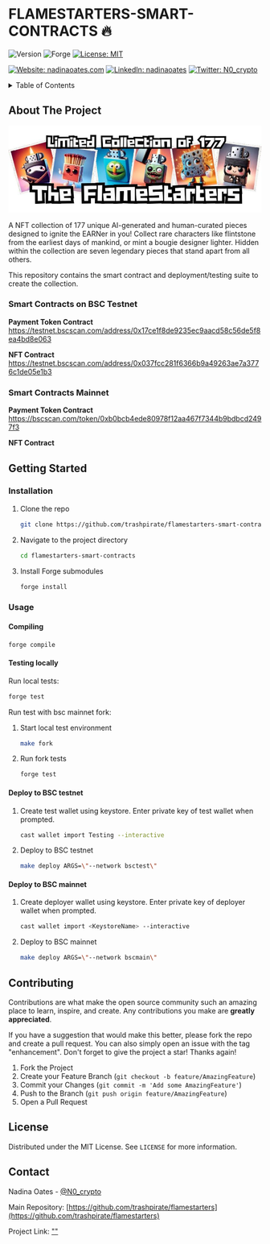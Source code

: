 # FLAMESTARTERS-SMART-CONTRACTS 🔥

![Version](https://img.shields.io/badge/version-1.0.0-blue.svg?style=for-the-badge)
![Forge](https://img.shields.io/badge/Forge-v0.2.0-blue?style=for-the-badge)
[![License: MIT](https://img.shields.io/github/license/trashpirate/hold-earn.svg?style=for-the-badge)](https://github.com/trashpirate/hold-earn/blob/main/LICENSE)

[![Website: nadinaoates.com](https://img.shields.io/badge/Portfolio-00e0a7?style=for-the-badge&logo=Website)](https://nadinaoates.com)
[![LinkedIn: nadinaoates](https://img.shields.io/badge/LinkedIn-0a66c2?style=for-the-badge&logo=LinkedIn&logoColor=f5f5f5)](https://linkedin.com/in/nadinaoates)
[![Twitter: N0\_crypto](https://img.shields.io/badge/@N0\_crypto-black?style=for-the-badge&logo=X)](https://twitter.com/N0\_crypto)

<!-- ![Node](https://img.shields.io/badge/node-v20.10.0-blue.svg?style=for-the-badge)
![NPM](https://img.shields.io/badge/npm-v10.2.3-blue?style=for-the-badge)
![Nextjs](https://img.shields.io/badge/next-v13.5.4-blue?style=for-the-badge)
![Tailwindcss](https://img.shields.io/badge/TailwindCSS-v3.0-blue?style=for-the-badge)
![Wagmi](https://img.shields.io/badge/Wagmi-v1.4.3-blue?style=for-the-badge) -->

<!-- TABLE OF CONTENTS -->
<details>
  <summary>Table of Contents</summary>
  <ol>
    <li>
      <a href="#about-the-project">About The Project</a>
    </li>
    <li>
      <a href="#getting-started">Getting Started</a>
      <ul>
        <li><a href="#installation">Installation</a></li>
        <li><a href="#usage">Usage</a></li>
      </ul>
    </li>
    <li><a href="#contributing">Contributing</a></li>
    <li><a href="#license">License</a></li>
    <li><a href="#contact">Contact</a></li>
    <!-- <li><a href="#acknowledgments">Acknowledgments</a></li> -->
  </ol>
</details>



<!-- ABOUT THE PROJECT -->
## About The Project

![FlameStarters](https://github.com/trashpirate/flamestarters/blob/master/flamestarters.jpg?raw=true)

A NFT collection of 177 unique AI-generated and human-curated pieces designed to ignite the EARNer in you! Collect rare characters like flintstone from the earliest days of mankind, or mint a bougie designer lighter. Hidden within the collection are seven legendary pieces that stand apart from all others.

This repository contains the smart contract and deployment/testing suite to create the collection.

### Smart Contracts on BSC Testnet

**Payment Token Contract**  
https://testnet.bscscan.com/address/0x17ce1f8de9235ec9aacd58c56de5f8ea4bd8e063

**NFT Contract**  
https://testnet.bscscan.com/address/0x037fcc281f6366b9a49263ae7a3776c1de05e1b3

### Smart Contracts Mainnet

**Payment Token Contract**   
https://bscscan.com/token/0xb0bcb4ede80978f12aa467f7344b9bdbcd2497f3

**NFT Contract**  


<!-- GETTING STARTED -->
## Getting Started

### Installation

1. Clone the repo
   ```sh
   git clone https://github.com/trashpirate/flamestarters-smart-contracts.git
   ```
2. Navigate to the project directory
   ```sh
   cd flamestarters-smart-contracts
   ```
3. Install Forge submodules
   ```sh
   forge install
   ```

### Usage

#### Compiling
```sh
forge compile
```

#### Testing locally

Run local tests:  
```sh
forge test
```

Run test with bsc mainnet fork:
1. Start local test environment
    ```sh
    make fork
    ```
2. Run fork tests
    ```sh
    forge test
    ```

#### Deploy to BSC testnet

1. Create test wallet using keystore. Enter private key of test wallet when prompted.
    ```sh
    cast wallet import Testing --interactive
    ```
    
2. Deploy to BSC testnet
    ```sh
    make deploy ARGS=\"--network bsctest\"
    ```

#### Deploy to BSC mainnet
1. Create deployer wallet using keystore. Enter private key of deployer wallet when prompted.
    ```sh
    cast wallet import <KeystoreName> --interactive
    ```
    
2. Deploy to BSC mainnet
    ```sh
    make deploy ARGS=\"--network bscmain\"
    ```

<!-- CONTRIBUTING -->
## Contributing

Contributions are what make the open source community such an amazing place to learn, inspire, and create. Any contributions you make are **greatly appreciated**.

If you have a suggestion that would make this better, please fork the repo and create a pull request. You can also simply open an issue with the tag "enhancement".
Don't forget to give the project a star! Thanks again!

1. Fork the Project
2. Create your Feature Branch (`git checkout -b feature/AmazingFeature`)
3. Commit your Changes (`git commit -m 'Add some AmazingFeature'`)
4. Push to the Branch (`git push origin feature/AmazingFeature`)
5. Open a Pull Request


<!-- LICENSE -->
## License

Distributed under the MIT License. See `LICENSE` for more information.

<!-- CONTACT -->
## Contact

Nadina Oates - [@N0_crypto](https://twitter.com/N0_crypto)

Main Repository: [https://github.com/trashpirate/flamestarters](https://github.com/trashpirate/flamestarters)

Project Link: [""]()


<!-- ACKNOWLEDGMENTS -->
<!-- ## Acknowledgments -->

